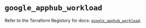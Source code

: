 # `google_apphub_workload`

Refer to the Terraform Registory for docs: [`google_apphub_workload`](https://registry.terraform.io/providers/hashicorp/google-beta/5.26.0/docs/resources/google_apphub_workload).

